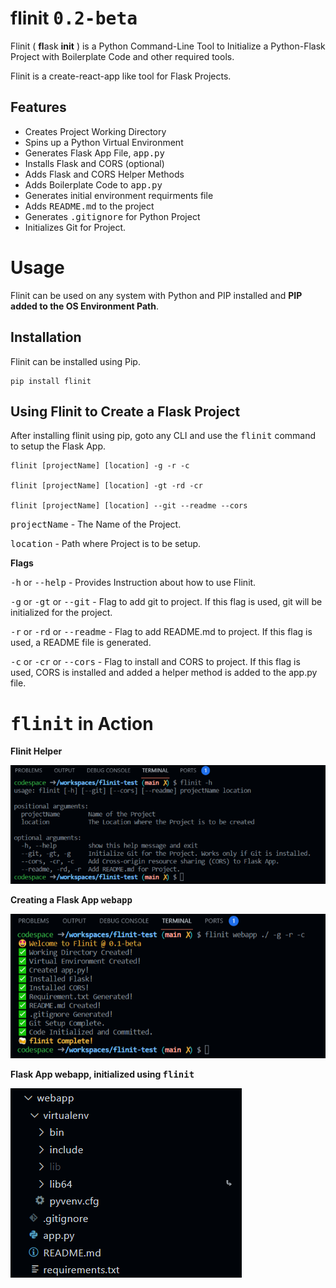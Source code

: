 # flinit <kbd>0.2-beta</kbd>

Flinit ( **fl**ask **init** ) is a  Python Command-Line Tool to Initialize a Python-Flask Project with Boilerplate Code and other required tools.

Flinit is a create-react-app like tool for Flask Projects.

## Features
- Creates Project Working Directory
- Spins up a Python Virtual Environment
- Generates Flask App File, <kbd>app.py</kbd>
- Installs Flask and CORS (optional)
- Adds Flask and CORS Helper Methods
- Adds Boilerplate Code to <kbd>app.py</kbd>
- Generates initial environment requirments file
- Adds <kbd>README.md</kbd> to the project
- Generates <kbd>.gitignore</kbd> for Python Project
- Initializes Git for Project.


# Usage

Flinit can be used on any system with Python and PIP installed and **PIP added to the OS Environment Path**.

## Installation

Flinit can be installed using Pip.

```
pip install flinit
```

## Using Flinit to Create a Flask Project

After installing flinit using pip, goto any CLI and use the <kbd>flinit</kbd> command to setup the Flask App.

```
flinit [projectName] [location] -g -r -c

flinit [projectName] [location] -gt -rd -cr

flinit [projectName] [location] --git --readme --cors
```

<kbd>projectName</kbd> - The Name of the Project.

<kbd>location</kbd>    - Path where Project is to be setup.

**Flags**

<kbd>-h</kbd> or <kbd>--help</kbd> - Provides Instruction about how to use Flinit.

<kbd>-g</kbd> or <kbd>-gt</kbd> or <kbd>--git</kbd> - Flag to add git to project. If this flag is used, git will be initialized for the project.

<kbd>-r</kbd> or <kbd>-rd</kbd> or <kbd>--readme</kbd> - Flag to add README.md to project. If this flag is used, a README file is generated.

<kbd>-c</kbd> or <kbd>-cr</kbd> or <kbd>--cors</kbd> - Flag to install and CORS to project. If this flag is used, CORS is installed and added a helper method is added to the app.py file.


# <kbd>flinit</kbd> in Action

**Flinit Helper**

!["Flinit Helper"](./examples/flinit-helper.png)

**Creating a Flask App <kbd>webapp</kbd>**

!["Flinit In Action"](./examples/flinit-in-action.png)

**Flask App webapp, initialized using <kbd>flinit</kbd>**

!["Flinit In Action"](./examples/file-structure.png)



[//]: https://stackabuse.com/executing-shell-commands-with-python/

[//]: https://stackoverflow.com/questions/1158076/implement-touch-using-python

[//]: https://youtu.be/BKvj4FH67H8?t=1296

[//]: https://dev.to/divshekhar/python-subprocess-execute-shell-commands-1bl2#:~:text=The%20subprocess.,object%20of%20CompletedProcess%20in%20Python.

[//]: https://code-maven.com/slides/python/argparse-named

[//]: https://stackoverflow.com/questions/53151899/python-how-to-script-virtual-environment-building-and-activation